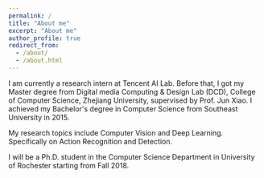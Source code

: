 ```yaml
---
permalink: /
title: "About me"
excerpt: "About me"
author_profile: true
redirect_from: 
  - /about/
  - /about.html
---
```


I am currently a research intern at Tencent AI Lab. Before that, I got my Master degree from Digital media Computing & Design Lab (DCD), College of Computer Science, Zhejiang University, supervised by Prof. Jun Xiao. I achieved my Bachelor's degree in Computer Science from Southeast University in 2015.

My research topics include Computer Vision and Deep Learning. Specifically on Action Recognition and Detection.

I will be a Ph.D. student in the Computer Science Department in University of Rochester starting from Fall 2018.